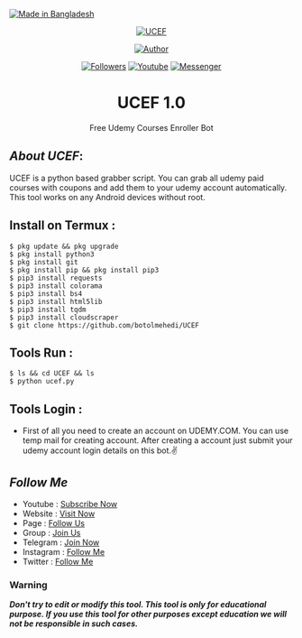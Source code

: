 <p align="left"> 
<a href="#"><img title="Made in Bangladesh" src="https://img.shields.io/badge/MADE%20IN-BANGLADESH-green?colorA=%23ff0000&colorB=%23017e40&style=for-the-badge"></a>
</p>
<p align="center"><a href="https://github.com/BotolMehedi/UCEF"><img title="UCEF" src="https://user-images.githubusercontent.com/64999484/129601391-62403a45-3d9e-406e-91d8-907e5d75c405.jpg"></a>
<p align="center"><a href="https://github.com/BotolMehedi/UCEF"><img title="Author" src="https://img.shields.io/badge/Author-Botol--Mehedi-red.svg?style=for-the-badge&logo=github"></a></p>
<p align="center"><a href="https://github.com/BotolMehedi/followers"><img title="Followers" src="https://img.shields.io/github/followers/botolmehedi?color=blue&style=flat-square"></a> <a href="https://www.youtube.com/mastertrick1"><img title="Youtube" src="https://img.shields.io/badge/YOUTUBE-%40mastertrick1-red?style=flat-square&logo=youtube"></a> <a href="https://www.facebook.com/groups/231747098048450"><img title="Messenger" src="https://img.shields.io/badge/Chat-Messenger-blue?style=flat-square&logo=messenger"></a></p>

<h1 align="center">UCEF 1.0</h1>
<p align="center">      Free Udemy Courses Enroller Bot</p>

## ***About UCEF***:

UCEF is a python based grabber script. You can grab all udemy paid courses with coupons and add them to your udemy account automatically. This tool works on any Android devices without root.

## Install on Termux :
```
$ pkg update && pkg upgrade
$ pkg install python3
$ pkg install git
$ pkg install pip && pkg install pip3
$ pip3 install requests
$ pip3 install colorama
$ pip3 install bs4
$ pip3 install html5lib
$ pip3 install tqdm
$ pip3 install cloudscraper
$ git clone https://github.com/botolmehedi/UCEF
```

## Tools Run :
```
$ ls && cd UCEF && ls
$ python ucef.py
```

## Tools Login :

* First of all you need to create an account on UDEMY.COM. You can use temp mail for creating account. After creating a account just submit your udemy account login details on this bot.✌


## ***Follow Me***

* Youtube : [Subscribe Now](https://www.youtube.com/MasterTrick1)
* Website : [Visit Now](http://www.mehedihasanariyan.com)
* Page : [Follow Us](https://www.facebook.com/TeamVVirus)
* Group : [Join Us](https://www.facebook.com/groups/231747098048450)
* Telegram : [Join Now](https://t.me/mastertrick2)
* Instagram : [Follow Me](https://www.instagram.com/MehtanOfficial)
* Twitter : [Follow Me](https://www.twitter.com/botolbaba)

### Warning

***Don't try to edit or modify this tool. This tool is only for educational purpose. If you use this tool for other purposes except education we will not be responsible in such cases.***
